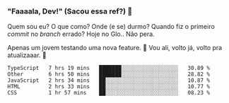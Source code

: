 ### "Faaaala, Dev!" (Sacou essa ref?) 👋

Quem sou eu? O que como? Onde (e se) durmo? Quando fiz o primeiro *commit* no *branch* errado?
Hoje no Glo.. Não pera.

Apenas um jovem testando uma nova feature. :musical_note: Vou ali, volto já, volto pra atualizaaar. :musical_note:

<!--
**Elyabe/Elyabe** is a ✨ _special_ ✨ repository because its `README.md` (this file) appears on your GitHub profile.

Here are some ideas to get you started:

- 🔭 I’m currently working on ...
- 🌱 I’m currently learning ...
- 👯 I’m looking to collaborate on ...
- 🤔 I’m looking for help with ...
- 💬 Ask me about ...
- 📫 How to reach me: ...
- 😄 Pronouns: ...
- ⚡ Fun fact: ...
-->

<!--START_SECTION:waka-->
```text
TypeScript   7 hrs 19 mins   ███████░░░░░░░░░░░░░░░░░░   30.89 % 
Other        6 hrs 50 mins   ███████░░░░░░░░░░░░░░░░░░   28.82 % 
JavaScript   2 hrs 34 mins   ██░░░░░░░░░░░░░░░░░░░░░░░   10.87 % 
HTML         2 hrs 33 mins   ██░░░░░░░░░░░░░░░░░░░░░░░   10.77 % 
CSS          1 hr 57 mins    ██░░░░░░░░░░░░░░░░░░░░░░░   08.23 %
```
<!--END_SECTION:waka-->
